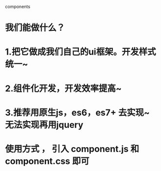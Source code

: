 components 

# 我们能做什么？

# 1.把它做成我们自己的ui框架。开发样式统一~

# 2.组件化开发，开发效率提高~

# 3.推荐用原生js，es6，es7+ 去实现~ 无法实现再用jquery


# 使用方式 ， 引入 component.js 和 component.css 即可